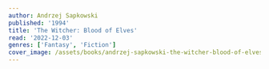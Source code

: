 ```yaml
---
author: Andrzej Sapkowski
published: '1994'
title: 'The Witcher: Blood of Elves'
read: '2022-12-03'
genres: ['Fantasy', 'Fiction']
cover_image: /assets/books/andrzej-sapkowski-the-witcher-blood-of-elves.jpg
---
```

